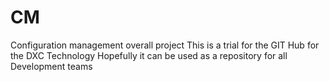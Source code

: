 # CM
Configuration management overall project
This is a trial for the GIT Hub for the DXC Technology
Hopefully it can be used as a repository for all Development teams
